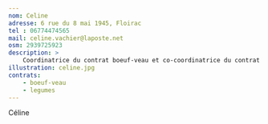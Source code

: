 ```yaml
---
nom: Celine
adresse: 6 rue du 8 mai 1945, Floirac
tel : 06774474565
mail: celine.vachier@laposte.net
osm: 2939725923
description: >
    Coordinatrice du contrat boeuf-veau et co-coordinatrice du contrat légumes
illustration: celine.jpg
contrats:
    - boeuf-veau
    - legumes
---
```

Céline